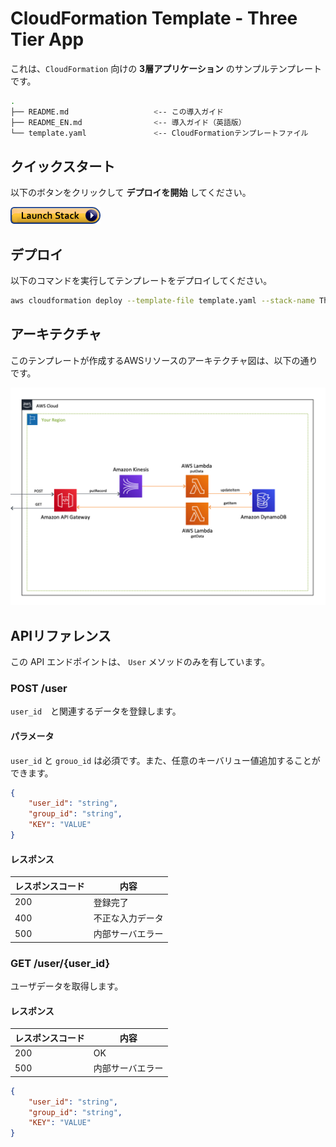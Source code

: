 # CloudFormation Template - Three Tier App

これは、`CloudFormation` 向けの **3層アプリケーション** のサンプルテンプレートです。

```bash
.
├── README.md                   <-- この導入ガイド
├── README_EN.md                <-- 導入ガイド（英語版）
└── template.yaml               <-- CloudFormationテンプレートファイル
```

## クイックスタート

以下のボタンをクリックして **デプロイを開始** してください。

[![cloudformation-launch-stack](../images/cloudformation-launch-stack.png)](https://console.aws.amazon.com/cloudformation/home?region=ap-northeast-1#/stacks/new?stackName=ThreeTierApp-CFn&templateURL=https://eijikominami.s3-ap-northeast-1.amazonaws.com/aws-cloudformation-samples/three-tier-app/template.yaml)

## デプロイ

以下のコマンドを実行してテンプレートをデプロイしてください。

```bash
aws cloudformation deploy --template-file template.yaml --stack-name ThreeTierApp-CFn --capabilities CAPABILITY_NAMED_IAM
```

## アーキテクチャ

このテンプレートが作成するAWSリソースのアーキテクチャ図は、以下の通りです。

![](../images/architecture.png)

## APIリファレンス

この API エンドポイントは、 `User` メソッドのみを有しています。

### POST /user

`user_id`　と関連するデータを登録します。

#### パラメータ

`user_id` と `grouo_id` は必須です。また、任意のキーバリュー値追加することができます。

```json
{
    "user_id": "string",
    "group_id": "string",
    "KEY": "VALUE"
}
```

#### レスポンス

| レスポンスコード | 内容 |
| --- | --- |
| 200 | 登録完了 |
| 400 | 不正な入力データ |
| 500 | 内部サーバエラー |

### GET /user/{user_id}

ユーザデータを取得します。

#### レスポンス

| レスポンスコード | 内容 |
| --- | --- |
| 200 | OK |
| 500 | 内部サーバエラー |

```json
{
    "user_id": "string",
    "group_id": "string",
    "KEY": "VALUE"
}
```